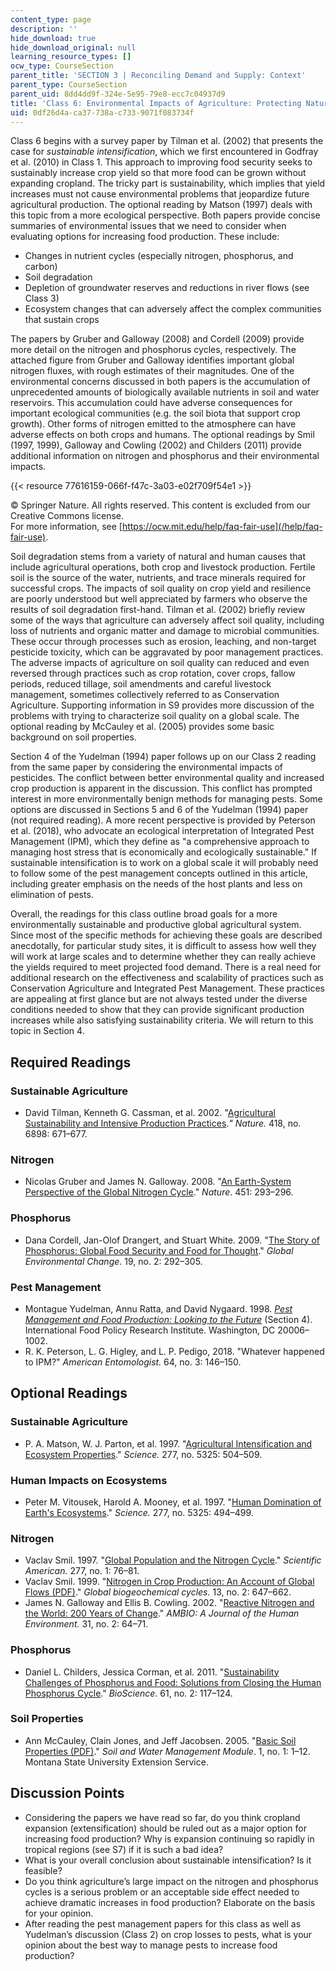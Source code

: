 ```yaml
---
content_type: page
description: ''
hide_download: true
hide_download_original: null
learning_resource_types: []
ocw_type: CourseSection
parent_title: 'SECTION 3 | Reconciling Demand and Supply: Context'
parent_type: CourseSection
parent_uid: 8dd4dd9f-324e-5e95-79e8-ecc7c04937d9
title: 'Class 6: Environmental Impacts of Agriculture: Protecting Natural Resources'
uid: 0df26d4a-ca37-738a-c733-9071f083734f
---
```


Class 6 begins with a survey paper by Tilman et al. (2002) that presents the case for _sustainable intensification_, which we first encountered in Godfray et al. (2010) in Class 1. This approach to improving food security seeks to sustainably increase crop yield so that more food can be grown without expanding cropland. The tricky part is sustainability, which implies that yield increases must not cause environmental problems that jeopardize future agricultural production. The optional reading by Matson (1997) deals with this topic from a more ecological perspective. Both papers provide concise summaries of environmental issues that we need to consider when evaluating options for increasing food production. These include:

*   Changes in nutrient cycles (especially nitrogen, phosphorus, and carbon)
*   Soil degradation
*   Depletion of groundwater reserves and reductions in river flows (see Class 3)
*   Ecosystem changes that can adversely affect the complex communities that sustain crops

The papers by Gruber and Galloway (2008) and Cordell (2009) provide more detail on the nitrogen and phosphorus cycles, respectively. The attached figure from Gruber and Galloway identifies important global nitrogen fluxes, with rough estimates of their magnitudes. One of the environmental concerns discussed in both papers is the accumulation of unprecedented amounts of biologically available nutrients in soil and water reservoirs. This accumulation could have adverse consequences for important ecological communities (e.g. the soil biota that support crop growth). Other forms of nitrogen emitted to the atmosphere can have adverse effects on both crops and humans. The optional readings by Smil (1997, 1999), Galloway and Cowling (2002) and Childers (2011) provide additional information on nitrogen and phosphorus and their environmental impacts.

{{< resource 77616159-066f-f47c-3a03-e02f709f54e1 >}}

© Springer Nature. All rights reserved. This content is excluded from our Creative Commons license.  
For more information, see [https://ocw.mit.edu/help/faq-fair-use](/help/faq-fair-use).

Soil degradation stems from a variety of natural and human causes that include agricultural operations, both crop and livestock production. Fertile soil is the source of the water, nutrients, and trace minerals required for successful crops. The impacts of soil quality on crop yield and resilience are poorly understood but well appreciated by farmers who observe the results of soil degradation first-hand. Tilman et al. (2002) briefly review some of the ways that agriculture can adversely affect soil quality, including loss of nutrients and organic matter and damage to microbial communities. These occur through processes such as erosion, leaching, and non-target pesticide toxicity, which can be aggravated by poor management practices. The adverse impacts of agriculture on soil quality can reduced and even reversed through practices such as crop rotation, cover crops, fallow periods, reduced tillage, soil amendments and careful livestock management, sometimes collectively referred to as Conservation Agriculture. Supporting information in S9 provides more discussion of the problems with trying to characterize soil quality on a global scale. The optional reading by McCauley et al. (2005) provides some basic background on soil properties.

Section 4 of the Yudelman (1994) paper follows up on our Class 2 reading from the same paper by considering the environmental impacts of pesticides. The conflict between better environmental quality and increased crop production is apparent in the discussion. This conflict has prompted interest in more environmentally benign methods for managing pests. Some options are discussed in Sections 5 and 6 of the Yudelman (1994) paper (not required reading). A more recent perspective is provided by Peterson et al. (2018), who advocate an ecological interpretation of Integrated Pest Management (IPM), which they define as "a comprehensive approach to managing host stress that is economically and ecologically sustainable." If sustainable intensification is to work on a global scale it will probably need to follow some of the pest management concepts outlined in this article, including greater emphasis on the needs of the host plants and less on elimination of pests.

Overall, the readings for this class outline broad goals for a more environmentally sustainable and productive global agricultural system. Since most of the specific methods for achieving these goals are described anecdotally, for particular study sites, it is difficult to assess how well they will work at large scales and to determine whether they can really achieve the yields required to meet projected food demand. There is a real need for additional research on the effectiveness and scalability of practices such as Conservation Agriculture and Integrated Pest Management. These practices are appealing at first glance but are not always tested under the diverse conditions needed to show that they can provide significant production increases while also satisfying sustainability criteria. We will return to this topic in Section 4.

Required Readings
-----------------

### Sustainable Agriculture

*   David Tilman, Kenneth G. Cassman, et al. 2002. "[Agricultural Sustainability and Intensive Production Practices](https://experts.umn.edu/en/publications/agricultural-sustainability-and-intensive-production-practices)._" Nature._ 418, no. 6898: 671–677.

### Nitrogen

*   Nicolas Gruber and James N. Galloway. 2008. "[An Earth-System Perspective of the Global Nitrogen Cycle](https://www.semanticscholar.org/paper/An-Earth-system-perspective-of-the-global-nitrogen-Gruber-Galloway/8f54edab9a4473d2facba45f7c35efbaacbf94c7)." _Nature_. 451: 293–296.

### Phosphorus

*   Dana Cordell, Jan-Olof Drangert, and Stuart White. 2009. "[The Story of Phosphorus: Global Food Security and Food for Thought](https://www.sciencedirect.com/science/article/pii/S095937800800099X)." _Global Environmental Change_. 19, no. 2: 292–305.

### Pest Management

*   Montague Yudelman, Annu Ratta, and David Nygaard. 1998. [_Pest Management and Food Production: Looking to the Future_](https://pdfs.semanticscholar.org/de59/b6173c13b448bc936db8ee492762a7e84982.pdf) (Section 4). International Food Policy Research Institute. Washington, DC 20006–1002.
*   R. K. Peterson, L. G. Higley, and L. P. Pedigo, 2018. "Whatever happened to IPM?" _American Entomologist._ 64, no. 3: 146–150.

Optional Readings
-----------------

### Sustainable Agriculture

*   P. A. Matson, W. J. Parton, et al. 1997. "[Agricultural Intensification and Ecosystem Properties](https://science.sciencemag.org/content/277/5325/504.full)." _Science._ 277, no. 5325: 504–509.

### Human Impacts on Ecosystems

*   Peter M. Vitousek, Harold A. Mooney, et al. 1997. "[Human Domination of Earth's Ecosystems](https://science.sciencemag.org/content/277/5325/494.abstract)." _Science._ 277, no. 5325: 494–499.

### Nitrogen

*   Vaclav Smil. 1997. "[Global Population and the Nitrogen Cycle](https://www.scientificamerican.com/article/global-population-and-the-nitrogen/)." _Scientific American._ 277, no. 1: 76–81.
*   Vaclav Smil. 1999. "[Nitrogen in Crop Production: An Account of Global Flows (PDF)](https://agupubs.onlinelibrary.wiley.com/doi/pdf/10.1029/1999GB900015)." _Global biogeochemical cycles._ 13, no. 2: 647–662.
*   James N. Galloway and Ellis B. Cowling. 2002. "[Reactive Nitrogen and the World: 200 Years of Change](https://www.researchgate.net/publication/11297112_Reactive_Nitrogen_and_The_World_200_Years_of_Change)." _AMBIO: A Journal of the Human Environment._ 31, no. 2: 64–71.

### Phosphorus

*   Daniel L. Childers, Jessica Corman, et al. 2011. "[Sustainability Challenges of Phosphorus and Food: Solutions from Closing the Human Phosphorus Cycle](https://academic.oup.com/bioscience/article/61/2/117/242667)." _BioScience_. 61, no. 2: 117–124.

### Soil Properties

*   Ann McCauley, Clain Jones, and Jeff Jacobsen. 2005. "[Basic Soil Properties (PDF)](http://landresources.montana.edu/swm/documents/Final_proof_SW1.pdf)." _Soil and Water Management Module_. 1, no. 1: 1–12. Montana State University Extension Service.

Discussion Points
-----------------

*   Considering the papers we have read so far, do you think cropland expansion (extensification) should be ruled out as a major option for increasing food production? Why is expansion continuing so rapidly in tropical regions (see S7) if it is such a bad idea?
*   What is your overall conclusion about sustainable intensification? Is it feasible?
*   Do you think agriculture’s large impact on the nitrogen and phosphorus cycles is a serious problem or an acceptable side effect needed to achieve dramatic increases in food production? Elaborate on the basis for your opinion.
*   After reading the pest management papers for this class as well as Yudelman’s discussion (Class 2) on crop losses to pests, what is your opinion about the best way to manage pests to increase food production?